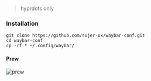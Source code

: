 >hyprdots only

### Installation
```
git clone https://github.com/sujer-ux/waybar-conf.git
cd waybar-conf
cp -rf * ~/.config/waybar/
```
#### Prew
![prew](https://telegra.ph/file/3b1559bb55d09c692222f.png "prew")
